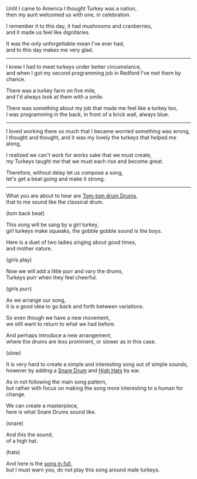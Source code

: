 Until I came to America I thought Turkey was a nation,\
then my aunt welcomed us with one, in celebration.

I remember it to this day, it had mushrooms and cranberries,\
and it made us feel like dignitaries.

It was the only unforgettable mean I've ever had,\
and to this day makes me very glad.

---

I knew I had to meet turkeys under better circumstance,\
and when I got my second programming job in Redford I've met them by chance.

There was a turkey farm on five mile,\
and I'd always look at them with a smile.

There was something about my job that made me feel like a turkey too,\
I was programming in the back, in front of a brick wall, always blue.

---

I loved working there so much that I became worried something was wrong,\
I thought and thought, and it was my lovely the turkeys that helped me along,

I realized we can't work for works sake that we must create,\
my Turkeys taught me that we must each rise and become great.

Therefore, without delay let us compose a song,\
let's get a beat going and make it strong.

---

What you are about to hear are [Tom-tom drum Drums](https://en.wikipedia.org/wiki/Tom-tom_drum),\
that to me sound like the classical drum.

(tom back beat)

This song will be sang by a girl turkey,\
girl turkeys make squeaks, the gobble gobble sound is the boys.

Here is a duet of two ladies singing about good times,\
and mother nature.

(girls play)

Now we will add a little purr and vary the drums,\
Turkeys purr when they feel cheerful.

(girls purr)

As we arrange our song,\
it is a good idea to go back and forth between variations.

So even though we have a new movement,\
we still want to return to what we had before.

And perhaps introduce a new arrangement,\
where the drums are less prominent, or slower as in this case.

(slow)

It is very hard to create a simple and interesting song out of simple sounds,\
however by adding a [Snare Drum](https://en.wikipedia.org/wiki/Snare_drum) and [High Hats](https://en.wikipedia.org/wiki/Hi-hat) by ear.

As in not following the main song pattern,\
but rather with focus on making the song more interesting to a human for change.

We can create a masterpiece,\
here is what Snare Drums sound like.

(snare)

And this the sound,\
of a high hat.

(hats)

And here is the [song in full](files/turkey-song.mp3),\
but I must warn you, do not play this song around male turkeys.
